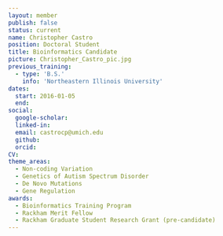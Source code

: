```yaml
---
layout: member
publish: false
status: current
name: Christopher Castro
position: Doctoral Student
title: Bioinformatics Candidate
picture: Christopher_Castro_pic.jpg
previous_training:
  - type: 'B.S.'
    info: 'Northeastern Illinois University'
dates:
  start: 2016-01-05
  end:
social: 
  google-scholar: 
  linked-in: 
  email: castrocp@umich.edu
  github:
  orcid:
CV: 
theme_areas:
  - Non-coding Variation
  - Genetics of Autism Spectrum Disorder
  - De Novo Mutations 
  - Gene Regulation
awards:
  - Bioinformatics Training Program
  - Rackham Merit Fellow
  - Rackham Graduate Student Research Grant (pre-candidate)
---
```

